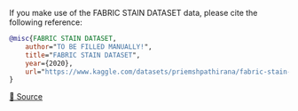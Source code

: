 If you make use of the FABRIC STAIN DATASET data, please cite the following reference:

``` bibtex 
@misc{FABRIC STAIN DATASET,
	author="TO BE FILLED MANUALLY!",
	title="FABRIC STAIN DATASET",
	year={2020},
	url="https://www.kaggle.com/datasets/priemshpathirana/fabric-stain-dataset"
}
```

[🔗 Source](https://www.kaggle.com/datasets/priemshpathirana/fabric-stain-dataset)